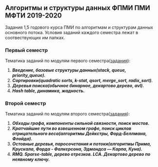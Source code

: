 ## Алгоритмы и структуры данных ФПМИ ПМИ МФТИ 2019-2020

Задания 1,5 годового курса ПМИ по алгоритмам и структурам данных основного потока. Условия заданий каждого семестра лежат в соотвествующих им папках.


### Первый семестр
Тематика заданий по модулям первого семестра([задания](./1_term/README.md)):
1. ***Введение, базовые структуры данных(stack, queue, priority_queue).***
2. ***Сортировки(quadratic sorts, k-stat, qsort, merge_sort, radix_sort).***
3. ***Деревья поиска(обычное бинарное, декартово дерево, avl).***
4. ***Hash table, динамика, жадность.***


### Второй семестр
Тематика заданий по модулям второго семестра([задания](./2_term/README.md)):
1. ***Обходы графа, компоненты сильной связности, поиск мостов.***
2. ***Кратчайшие пути во взвешенном графе, поиск циклов отрицательного веса(алгоритмы Дейкстры, Форд-Беллмана, Флойда).***
3. ***Остовные деревья, паросочетания и потоки(алгоритмы Прима, Крускала, Форда - Фалкерсона, Эдмондса — Карпа, Куна).***
4. ***RMQ. Sparse-table, дерево отрезков. LCA. Декартово дерево по неявному ключу.***

